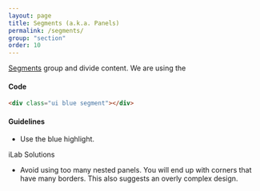 ```yaml
---
layout: page
title: Segments (a.k.a. Panels)
permalink: /segments/
group: "section"
order: 10
---
```


[Segments](http://semantic-ui.com/elements/segment.html#colored) group and divide content. We are using the 

#### Code
```html
<div class="ui blue segment"></div>
```

#### Guidelines
- Use the blue highlight.

<div class="ui blue segment">iLab Solutions</div>

- Avoid using too many nested panels. You will end up with corners that have many borders. This also suggests an overly complex design.


